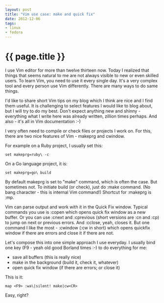 ```yaml
---
layout: post
title: "Vim use case: make and quick fix"
date: 2012-12-06
tags:
- linux
- fedora
---
```

{{ page.title }}
================

I use Vim editor for more than twelve thirteen now. Today I realized that
things that seems natural to me are not always visible to new or even skilled
users. To learn Vim, you need to use it every single day. It's a very complex
tool and every person use Vim differently. There are many ways to do same
things.

I'd like to share short Vim tips on my blog which I think are nice and I find
them useful. It is challenging to select features I would like to blog about,
but I will try to do my best. Don't expect anything new and shinny -
everything what I write here was already written, zillion times perhaps. And
also - it's all in Vim documentation :-)

I very often need to compile or check files or projects I work on. For this,
there are two nice features of Vim - makeprg and cwindow.

For example on a Ruby project, I usually set this:

    set makeprg=ruby\ -c

On a Go language project, it is:

    set makeprg=go\ build

By default makeprg is set to "make" command, which is often the case. But
sometimes not. To initiate build (or check), just do :make command. (No bang
character - this is internal Vim command!) Shortcut for :makeprg is :mp.

Vim can parse output and work with it in the Quick Fix window. Typical
commands you use is :copen which opens quick fix window as a new buffer. Or
you can use :cnext and :cprevious (short versions are :cn and :cp) to jump on
next or previous errors. And :cclose, yeah, closes it. But one command I like
the most - :cwindow (:cw in short) which opens quickfix window if there are
errors and close it if there are not.

Let's compose this into one simple approach I use everyday. I usually bind one
key (F9 - yeah old good Borland times :-) to do everything for me:

 * save all buffers (this is really nice)
 * make in the background (build it, check it, whatever)
 * open quick fix window (if there are errors; or close it)

This is it:

    map <F9> :wa\|silent! make|cw<CR>

Easy, right?


